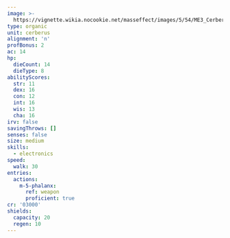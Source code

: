 ```yaml
---
image: >-
  https://vignette.wikia.nocookie.net/masseffect/images/5/54/ME3_Cerberus_Combat_Engineer.png/revision/latest/scale-to-width-down/214?cb=20120322145158
type: organic
unit: cerberus
alignment: 'n'
profBonus: 2
ac: 14
hp:
  dieCount: 14
  dieType: 8
abilityScores:
  str: 11
  dex: 16
  con: 12
  int: 16
  wis: 13
  cha: 16
irv: false
savingThrows: []
senses: false
size: medium
skills:
  - electronics
speed:
  walk: 30
entries:
  actions:
    m-5-phalanx:
      ref: weapon
      proficient: true
cr: '03000'
shields:
  capacity: 20
  regen: 10
---
```

